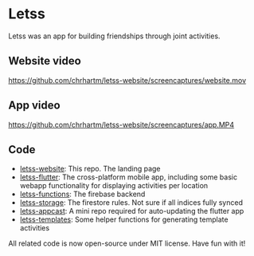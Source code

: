 # Letss

Letss was an app for building friendships through joint activities.

## Website video

https://github.com/chrhartm/letss-website/screencaptures/website.mov

## App video

https://github.com/chrhartm/letss-website/screencaptures/app.MP4

## Code

* [letss-website](https://github.com/chrhartm/letss-website): This repo. The landing page
* [letss-flutter](https://github.com/chrhartm/letss-flutter): The cross-platform mobile app, including some basic webapp functionality for displaying activities per location
* [letss-functions](https://github.com/chrhartm/letss-functions): The firebase backend
* [letss-storage](https://github.com/chrhartm/letss-storage): The firestore rules. Not sure if all indices fully synced
* [letss-appcast](https://github.com/chrhartm/letss-appcast): A mini repo required for auto-updating the flutter app
* [letss-templates](https://github.com/chrhartm/letss-templates): Some helper functions for generating template activities

All related code is now open-source under MIT license. Have fun with it!
